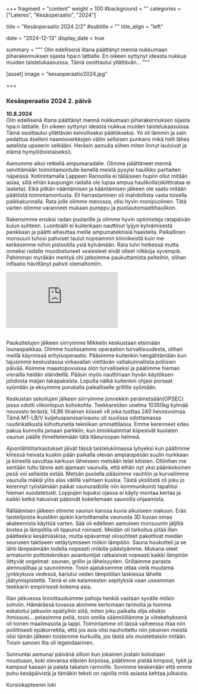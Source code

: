 +++
fragment = "content"
weight = 100
#background = ""
categories = ["Lateres", "Kesäoperaatio", "2024"]

title = "Kesäoperaatio 2024 2/2"
#subtitle = ""
title_align = "left"

date = "2024-12-13"
display_date = true

summary = """
Olin edellisenä iltana päättänyt mennä nukkumaan piharakennuksen sijasta hpa:n lattialle. En oikeen syttynyt ideasta nukkua muiden taistelukaasuissa. Tämä osoittautui yllättävän...
"""

[asset]
image = "kesaoperaatio2024.jpg"

+++

### Kesäoperaatio 2024 2. päivä
**10.8.2024**<br> 
Olin edellisenä iltana päättänyt mennä nukkumaan piharakennuksen sijasta hpa:n lattialle. En oikeen syttynyt ideasta nukkua muiden taistelukaasuissa. Tämä osoittautui yllättävän kelvolliseksi päätökseksi. Yö oli lämmin ja sain pedattua itselleni naamioverkkojen väliin sellaisen punkans mikä helli lähes aatelista upseerin selkääni. Heräsin aamulla siihen miten linnut lauloivat ja elämä hymyili(toistaiseksi).

Aamumme alkoi retkellä ampumaradalle. Olimme päättäneet mennä selvittämään toimintamontulle kenellä meistä pysyisi haulikko parhaiten näpeissä. Kotirintamalla Lappeen Rannoilla ei tälläiseen hupiin ollut mitään asiaa, sillä eihän kaupungin radalla ole lupaa ampua haulikolla(skiittirataa ei lasketa). Eikä pitkän vääntämisen ja kääntämisen jälkeen ole saatu mitään päätöstä toimintamontusta. Eli harrastaminen oli mahdollista vasta toisella paikkakunnalla. Rata jolle olimme menossa, olisi hyvin monipuolinen. Tätä varten olimme varanneet mukaan pumppu ja puoliautomaattihaulikon. 

Rakensimme ensiksi radan puolarille ja olimme hyvin optimisteja ratapäivän kulun suhteen. Luontoäiti ei kuitenkaan nauttinut lyijyn kylvämisestä penkkaan ja päätti aiheuttaa meille ampumateknisiä haasteita. Paikallinen monsuuni tuhosi pahviset taulut nopeammin kiinnikeistä kuin me kerkesimme niihin pistoolilla ysiä kylvämään. Rata tulvi hetkessä mutta onneksi radalle muodostuneet vesiesteet eivät olleet nilkkoja syvempiä. Pahimman myräkän mentyä ohi jatkoimme paukuttamista pelteihin, olihan inflaatio hävittänyt pahvit olemattomiin. 

<div class="embed-responsive embed-responsive-16by9">
    <iframe class="embed-responsive-item" src="https://www.youtube.com/embed/HkgmoUATrBc" 
        title="Kesäoperaatio 2024 ammunnat" frameborder="0" allow="accelerometer; autoplay; clipboard-write; 
        encrypted-media; gyroscope; picture-in-picture; web-share" allowfullscreen>
    </iframe>
</div>

<br>

Paukuttelujen jälkeen siirryimme Mikkelin keskustaan etsimään lounaspaikkaa. Olimme huolissamme operaation turvallisuudesta, olihan meillä käynnissä erityisoperaatio. Pääsimme kuitenkin hengähtämään kun tajusimme keskustassa virkavallan viettävän valtakunnallista poliisien päivää. Koimme maastopuvuissa olon turvalliseksi ja päätimme hieman vierailla heidän ständeillä. Pääsin myös nauttimaan hyvän käytöksen johdosta maijan takapaksista. Lopulta nälkä kuitenkin ohjasi porsaat syömään ja eksyimme porukalla paikalliselle grillille syömään.

Keskustan sekoilujen jälkeen siirryimme jonnekkin perämetsään(OPSEC) jossa odotti viikonlopun kohokohta. Teekkareiden unelma 10350kg kylmää neuvosto terästä, 14,86 litrainen kiisseli v8 joka tuottaa 240 hevosvoimaa. Tämä MT-LB/V kuljetuspanssarivaunu oli suulissa odottamassa ruudinkatkusta kiihottuneita tekniikan ammattilaisia. Emme kerenneet edes pakua kunnolla jamaan parkkiin, kun innokkaimmat kiipesivät kuolaten vaunun päälle ihmettelemään tätä itäeuroopan helmeä.

Ajoonlähtötarkastukset jäivät tässä taistelukiimassa lyhyeksi kun päätimme kiiressä heivata kuskin pään paikalla olevan ampiaispesän suulin nurkkaan ja kiireellä savuttaa karkuun läheiseen metsään telat kitisten. Oltiinhan me sentään tultu tänne asti ajamaan vaunulla, että eihän nyt yksi päänkokoinen pesä voi sellaista estää. Metsän puolella pääsimme vauhtiin ja kurvailimme vaunulla mäkiä ylös alas välillä vaihtaen kuskia. Tästä yksilöstä oli joku jo kerennyt ryöstämään paikat vaunuradiolle niin kommunikointi tapahtui hieman suodatetusti. Loppujen lopuksi ojassa ei käyty montaa kertaa ja kaikki ketkä halusivat pääsivät kokeilemaan sauvoilla ohjaamista.

Rälläämisen jälkeen otimme vaunun kanssa kuvia aikuiseen makuun. Eräs taistelijoista ikuistikin ajokin kartoittamalla vaunusta 3D kuvan omaa akateemista käyttöä varten. Sää oli edelleen aamuisen monsuunin jäljiltä kostea ja lämpötila oli tippunut roimasti. Meidän oli tarkoitus pitää illan päätteeksi kesämiäskisa, mutta epävarmat olosuhteet pakottivat meidän seurueen taktiseen vetäytymiseen mökin lämpöön. Sauna houkutteli ja se lähti lämpeämään todella nopeasti mökille päästyämme. Mukana oleet armaturrin polttotekniikan asiantuntijat ratkaisivat nopeasti kaikki lämpöön liittyvät ongelmat: saunan, grillin ja läheisyyden. Grillaimme parasta alennuslihaa ja saunoimme. Tosin ajatuksemme ottaa vielä muutama jynkkykuva vedessä, kariutui veden lämpötilan laskiessa lähelle jäätymispistettä. Tämä ei ole kalamiesten sepityksiä vaan useamman teekkarin empiirisesti kokema asia.

Illan jatkuessa linnottauduimme pahoja henkiä vastaan syvälle mökin sohviin. Hämärässä tuvassa aloimme kertomaan tarinoita ja homma eskaloitui jatkuviin epäilyihin siitä, miten joku paikalla olija olisikin ihmissusi… pelasimme peliä, tosin omilla säännöillämme ja viitekehyksenä oli toinen maailmasota ja lappi. Toimintamme oli tässä vaiheessa iltaa niin poliittisesti epäkorrektia, että jos asia olisi nauhoitettu niin jokainen meistä olisi tämän jälkeen toistemme kurkuilla, jos tästä siis muistettaisiin mitään. Toisin sanoen ilta oli legendaarinen.

Sunnuntai aamuna/ päivänä silloin kun jokainen jostain kolostaan noustuaan, koki olevansa elävien kirjoissa, päätimme pistää kimpsut, tykit ja kampsut kasaan ja palata takaisin rannoille. Sovimme keskenään että emme puhu kesäpäivistä ja tämäkin teksti on rajoilla mitä asiasta kehtaa julkaista.

Kursiokapteenin loki